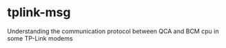# tplink-msg
Understanding the communication protocol between QCA and BCM cpu in some TP-Link modems
